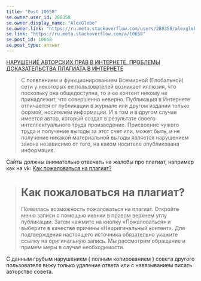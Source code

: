 ```yaml
---
title: "Post 10658"
se.owner.user_id: 288358
se.owner.display_name: "AlexGlebe"
se.owner.link: "https://ru.meta.stackoverflow.com/users/288358/alexglebe"
se.link: "https://ru.meta.stackoverflow.com/a/10658"
se.post_id: 10658
se.post_type: answer
---
```

<p><a href="http://www.aski.ru/ru/news/id-505/" rel="nofollow noreferrer">НАРУШЕНИЕ АВТОРСКИХ ПРАВ В ИНТЕРНЕТЕ. ПРОБЛЕМЫ ДОКАЗАТЕЛЬСТВА ПЛАГИАТА В ИНТЕРНЕТЕ</a></p>
<blockquote>
<p>С появлением и функционированием Всемирной (Глобальной) сети у
некоторых ее пользователей возникает иллюзия, что поскольку она
общедоступна, то и ее контент никому не принадлежит, что совершенно
неверно. Публикация в Интернете отличается от публикации в журнале или
другом издании только формой, носителем информации. И в том и в другом
случае имеется автор, который создал в результате своего
интеллектуального труда произведение. Присвоение чужого труда и
получение выгоды за этот счет или, может быть, и не получение никакой
материальной выгоды является нарушением закона независимо от того, на
каком носителе опубликована информация.</p>
</blockquote>
<p>Сайты должны внимательно отвечать на жалобы про плагиат, например как на vk:
<a href="https://vk.com/faq12567" rel="nofollow noreferrer">Как пожаловаться на плагиат?</a></p>
<blockquote>
<h1>Как пожаловаться на плагиат?</h1> Появилась возможность
пожаловаться на плагиат. Откройте меню записи с помощью иконки в
правом верхнем углу публикации. Затем нажмите на кнопку «Пожаловаться»
и выберите в качестве причины «Неоригинальный контент». Для
подтверждения настоящего источника обязательно укажите ссылку на
оригинальную запись. Мы рассмотрим обращение и примем меры в случае
необходимости.
</blockquote>
<p>С данным грубым нарушением ( полным копированием ) совета другого пользователя вижу только удаление ответа или с навязыванием писать авторство совета.</p>
